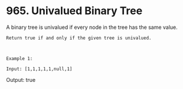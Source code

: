 # 965. Univalued Binary Tree

A binary tree is univalued if every node in the tree has the same value.

    Return true if and only if the given tree is univalued.

     

    Example 1:
    
    Input: [1,1,1,1,1,null,1]
Output: true